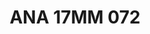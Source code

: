 ---
title: ANA 17MM 072
date: 
draft: false

# descripcion
description : Anillo de plata 925 y ávalon

materials: Plata 925

color: 

dimensions: 17mm diámetro

code: 05-29-1338

type: "Anillos"

categories: []

price: $6.110,00

price_eftvo: $5.190,00

# Images
# first image will be shown in the product page
images:
  # - image: "images/path_to_image"
  # La ubicacion de las imagenes es imagenes/Anillos/Anillos.Nácar/05-29-1338-ana-17mm-072
  - image: "./images/anillos/nácar/05-29-1338-ana-17mm-072.jpg"
---